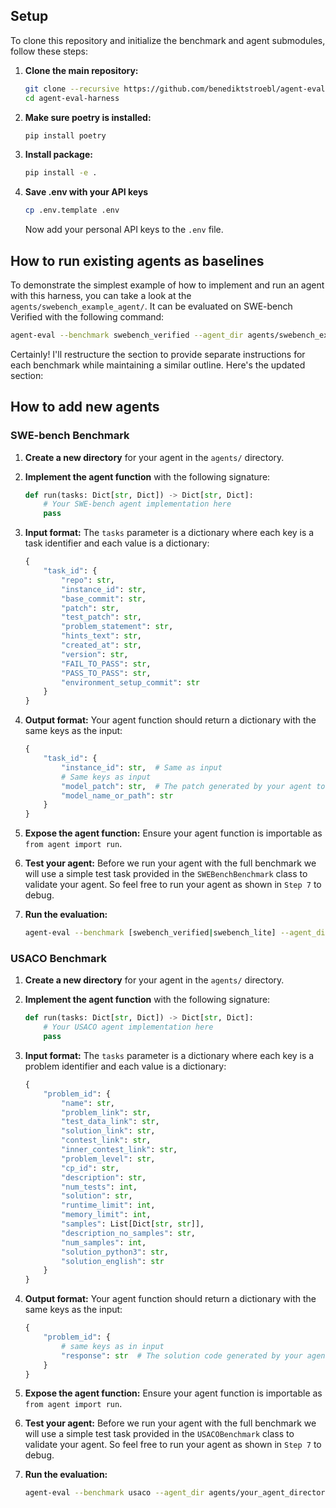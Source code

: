 ## Setup

To clone this repository and initialize the benchmark and agent submodules, follow these steps:

1. **Clone the main repository:**
   ```bash
   git clone --recursive https://github.com/benediktstroebl/agent-eval-harness.git
   cd agent-eval-harness
   ```

2. **Make sure poetry is installed:**
   ```bash
   pip install poetry
   ```

3. **Install package:**
   ```bash
   pip install -e .
   ```

3. **Save .env with your API keys**
   ```bash
   cp .env.template .env
   ```
   Now add your personal API keys to the ```.env``` file.


## How to run existing agents as baselines

To demonstrate the simplest example of how to implement and run an agent with this harness, you can take a look at the `agents/swebench_example_agent/`. It can be evaluated on SWE-bench Verified with the following command: 

   ```bash
   agent-eval --benchmark swebench_verified --agent_dir agents/swebench_example_agent/ --agent_function agent.run --agent_name "SWE-bench Verified Example Agent (gpt-4o-mini)"
   ```

Certainly! I'll restructure the section to provide separate instructions for each benchmark while maintaining a similar outline. Here's the updated section:

## How to add new agents

### SWE-bench Benchmark

1. **Create a new directory** for your agent in the `agents/` directory.

2. **Implement the agent function** with the following signature:

   ```python
   def run(tasks: Dict[str, Dict]) -> Dict[str, Dict]:
       # Your SWE-bench agent implementation here
       pass
   ```

3. **Input format:** The `tasks` parameter is a dictionary where each key is a task identifier and each value is a dictionary:

   ```python
   {
       "task_id": {
           "repo": str,
           "instance_id": str,
           "base_commit": str,
           "patch": str,
           "test_patch": str,
           "problem_statement": str,
           "hints_text": str,
           "created_at": str,
           "version": str,
           "FAIL_TO_PASS": str,
           "PASS_TO_PASS": str,
           "environment_setup_commit": str
       }
   }
   ```

4. **Output format:** Your agent function should return a dictionary with the same keys as the input:

   ```python
   {
       "task_id": {
           "instance_id": str,  # Same as input
           # Same keys as input
           "model_patch": str,  # The patch generated by your agent to fix the issue
           "model_name_or_path": str 
       }
   }
   ```

5. **Expose the agent function:** Ensure your agent function is importable as `from agent import run`.

6. **Test your agent:** Before we run your agent with the full benchmark we will use a simple test task provided in the `SWEBenchBenchmark` class to validate your agent. So feel free to run your agent as shown in `Step 7` to debug. 

7. **Run the evaluation:**

   ```bash
   agent-eval --benchmark [swebench_verified|swebench_lite] --agent_dir agents/your_agent_directory/ --agent_function agent.run --agent_name "Your SWE-bench Agent Name"
   ```

### USACO Benchmark

1. **Create a new directory** for your agent in the `agents/` directory.

2. **Implement the agent function** with the following signature:

   ```python
   def run(tasks: Dict[str, Dict]) -> Dict[str, Dict]:
       # Your USACO agent implementation here
       pass
   ```

3. **Input format:** The `tasks` parameter is a dictionary where each key is a problem identifier and each value is a dictionary:

   ```python
   {
       "problem_id": {
           "name": str,
           "problem_link": str,
           "test_data_link": str,
           "solution_link": str,
           "contest_link": str,
           "inner_contest_link": str,
           "problem_level": str,
           "cp_id": str,
           "description": str,
           "num_tests": int,
           "solution": str,
           "runtime_limit": int,
           "memory_limit": int,
           "samples": List[Dict[str, str]],
           "description_no_samples": str,
           "num_samples": int,
           "solution_python3": str,
           "solution_english": str
       }
   }
   ```

4. **Output format:** Your agent function should return a dictionary with the same keys as the input:

   ```python
   {
       "problem_id": {
           # same keys as in input
           "response": str  # The solution code generated by your agent
       }
   }
   ```

5. **Expose the agent function:** Ensure your agent function is importable as `from agent import run`.

6. **Test your agent:** Before we run your agent with the full benchmark we will use a simple test task provided in the `USACOBenchmark` class to validate your agent. So feel free to run your agent as shown in `Step 7` to debug. 

7. **Run the evaluation:**

   ```bash
   agent-eval --benchmark usaco --agent_dir agents/your_agent_directory/ --agent_function agent.run --agent_name "Your USACO Agent Name"
   ```